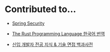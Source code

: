 # Contributed to...
* [Spring Security](https://github.com/spring-projects/spring-security)<!-- {"preview":"true"} -->

* [The Rust Programming Language 한국어 번역](https://github.com/rust-kr/doc.rust-kr.org)<!-- {"preview":"true"} -->

* [신입 개발자 전공 지식 & 기술 면접 백과사전](https://github.com/gyoogle/tech-interview-for-developer)<!-- {"preview":"true"} -->
